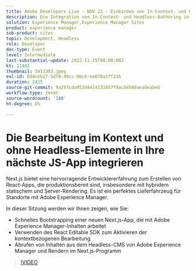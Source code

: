 ```yaml
---
title: Adobe Developers Live - NOV 22 - Einbinden von In-Context- und Headless-Authoring in Ihre nächste JS-App
description: Die Integration von In-Context- und Headless-Authoring in Next.JS AppNext.js bietet eine hervorragende Entwicklererfahrung zum Erstellen von React-Apps, die produktionsbereit sind, insbesondere mit hybridem statischem und Server-Rendering. Es ist ein ideales Bereitstellungsgerät für Websites, die von Adobe Experience Manager unterstützt werden. In dieser Sitzung erfahren Sie, wie Sie schnell eine neue Next.js-App mit Adobe Experience Manager-Inhalten bootstrapping durchführen können.Verwenden Sie das React-Bearbeitbare SDK, um kontextbezogene Bearbeitung zu aktivieren.Abrufen von Inhalten von Headless-CMS von Adobe Experience Manager und Rendern in der Next.js-App
solution: Experience Manager,Experience Manager Sites
product: experience manager
sub-product: sites
topic: Development, Headless
role: Developer
doc-type: Event
level: Intermediate
last-substantial-update: 2022-11-15T00:00:00Z
kt: 11482
thumbnail: 3411303.jpeg
exl-id: 0d4ceb27-5df8-49cc-86c6-ea078a1ff216
duration: 2415
source-git-commit: 9a297cda953d4414131657f9ac84580aea0eabeb
workflow-type: tm+mt
source-wordcount: '180'
ht-degree: 0%

---
```


# Die Bearbeitung im Kontext und ohne Headless-Elemente in Ihre nächste JS-App integrieren

Next.js bietet eine hervorragende Entwicklererfahrung zum Erstellen von React-Apps, die produktionsbereit sind, insbesondere mit hybridem statischem und Server-Rendering. Es ist ein perfektes Lieferfahrzeug für Standorte mit Adobe Experience Manager.

In dieser Sitzung werden wir Ihnen zeigen, wie Sie:

* Schnelles Bootstrapping einer neuen Next.js-App, die mit Adobe Experience Manager-Inhalten arbeitet
* Verwenden des React Editable SDK zum Aktivieren der kontextbezogenen Bearbeitung
* Abrufen von Inhalten aus dem Headless-CMS von Adobe Experience Manager und Rendern im Next.js-Programm

>[!VIDEO](https://video.tv.adobe.com/v/3411303/?quality=12&learn=on)
